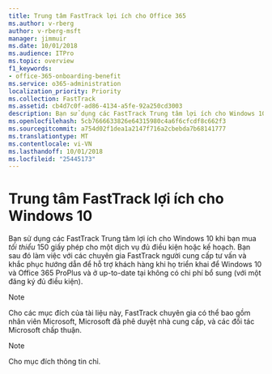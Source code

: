 ```yaml
---
title: Trung tâm FastTrack lợi ích cho Office 365
ms.author: v-rberg
author: v-rberg-msft
manager: jimmuir
ms.date: 10/01/2018
ms.audience: ITPro
ms.topic: overview
f1_keywords:
- office-365-onboarding-benefit
ms.service: o365-administration
localization_priority: Priority
ms.collection: FastTrack
ms.assetid: cb4d7c0f-ad86-4134-a5fe-92a250cd3003
description: Bạn sử dụng các FastTrack Trung tâm lợi ích cho Windows 10 khi bạn mua *tối thiểu* 150 giấy phép cho một dịch vụ đủ điều kiện hoặc kế hoạch.
ms.openlocfilehash: 5cb7666633826e64315980c4a6f6cfcdf8c662f3
ms.sourcegitcommit: a754d02f1dea1a2147f716a2cbebda7b68141777
ms.translationtype: MT
ms.contentlocale: vi-VN
ms.lasthandoff: 10/01/2018
ms.locfileid: "25445173"
---
```

# <a name="fasttrack-center-benefit-for-windows-10"></a>Trung tâm FastTrack lợi ích cho Windows 10

Bạn sử dụng các FastTrack Trung tâm lợi ích cho Windows 10 khi bạn mua *tối thiểu* 150 giấy phép cho một dịch vụ đủ điều kiện hoặc kế hoạch.  Bạn sau đó làm việc với các chuyên gia FastTrack người cung cấp tư vấn và khắc phục hướng dẫn để hỗ trợ khách hàng khi họ triển khai để Windows 10 và Office 365 ProPlus và ở up-to-date tại không có chi phí bổ sung (với một đăng ký đủ điều kiện). 
  
> [!NOTE]
> Cho các mục đích của tài liệu này, FastTrack chuyên gia có thể bao gồm nhân viên Microsoft, Microsoft đã phê duyệt nhà cung cấp, và các đối tác Microsoft chấp thuận. 
    
> [!NOTE]
> Cho mục đích thông tin chỉ. 
  

  

 